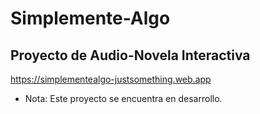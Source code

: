# Simplemente-Algo

## Proyecto de Audio-Novela Interactiva

https://simplementealgo-justsomething.web.app

* Nota: Este proyecto se encuentra en desarrollo.
